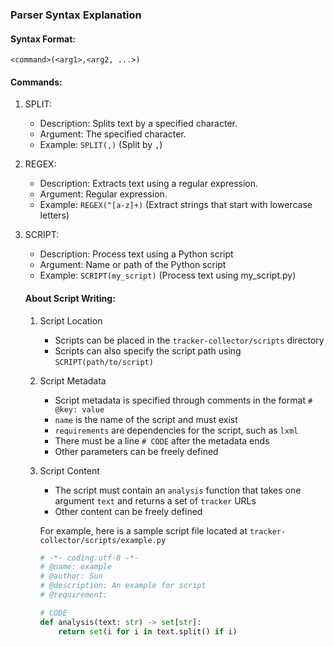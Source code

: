 ### Parser Syntax Explanation

#### Syntax Format:
  `<command>(<arg1>,<arg2, ...>)`

#### Commands:
1. SPLIT:
   - Description: Splits text by a specified character.
   - Argument: The specified character.
   - Example: `SPLIT(,)` (Split by `,`)

2. REGEX:
   - Description: Extracts text using a regular expression.
   - Argument: Regular expression.
   - Example: `REGEX(^[a-z]+)` (Extract strings that start with lowercase letters)

3. SCRIPT:
   - Description: Process text using a Python script
   - Argument: Name or path of the Python script
   - Example: `SCRIPT(my_script)` (Process text using my_script.py)
   
   #### About Script Writing:
   1. Script Location
      - Scripts can be placed in the `tracker-collector/scripts` directory
      - Scripts can also specify the script path using `SCRIPT(path/to/script)`

   2. Script Metadata
      - Script metadata is specified through comments in the format `# @key: value`
      - `name` is the name of the script and must exist
      - `requirements` are dependencies for the script, such as `lxml`
      - There must be a line `# CODE` after the metadata ends
      - Other parameters can be freely defined

   3. Script Content
      - The script must contain an `analysis` function that takes one argument `text` and returns a set of `tracker` URLs
      - Other content can be freely defined
   
      For example, here is a sample script file located at `tracker-collector/scripts/example.py`
      ```python
      # -*- coding:utf-8 -*-
      # @name: example
      # @author: Sun
      # @description: An example for script
      # @requirement:

      # CODE
      def analysis(text: str) -> set[str]:
          return set(i for i in text.split() if i)
      ```
      
